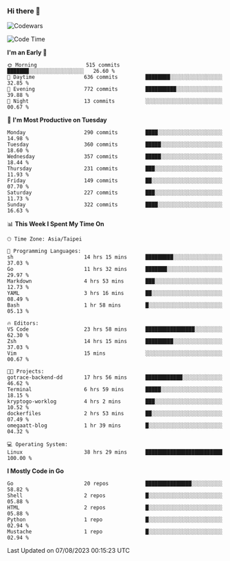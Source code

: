 ### Hi there 👋

![Codewars](https://www.codewars.com/users/omegaatt36/badges/small)

<!--START_SECTION:waka-->
![Code Time](http://img.shields.io/badge/Code%20Time-1%2C481%20hrs%2032%20mins-blue)

**I'm an Early 🐤** 

```text
🌞 Morning                515 commits         ███████░░░░░░░░░░░░░░░░░░   26.60 % 
🌆 Daytime                636 commits         ████████░░░░░░░░░░░░░░░░░   32.85 % 
🌃 Evening                772 commits         ██████████░░░░░░░░░░░░░░░   39.88 % 
🌙 Night                  13 commits          ░░░░░░░░░░░░░░░░░░░░░░░░░   00.67 % 
```
📅 **I'm Most Productive on Tuesday** 

```text
Monday                   290 commits         ████░░░░░░░░░░░░░░░░░░░░░   14.98 % 
Tuesday                  360 commits         █████░░░░░░░░░░░░░░░░░░░░   18.60 % 
Wednesday                357 commits         █████░░░░░░░░░░░░░░░░░░░░   18.44 % 
Thursday                 231 commits         ███░░░░░░░░░░░░░░░░░░░░░░   11.93 % 
Friday                   149 commits         ██░░░░░░░░░░░░░░░░░░░░░░░   07.70 % 
Saturday                 227 commits         ███░░░░░░░░░░░░░░░░░░░░░░   11.73 % 
Sunday                   322 commits         ████░░░░░░░░░░░░░░░░░░░░░   16.63 % 
```


📊 **This Week I Spent My Time On** 

```text
🕑︎ Time Zone: Asia/Taipei

💬 Programming Languages: 
sh                       14 hrs 15 mins      █████████░░░░░░░░░░░░░░░░   37.03 % 
Go                       11 hrs 32 mins      ███████░░░░░░░░░░░░░░░░░░   29.97 % 
Markdown                 4 hrs 53 mins       ███░░░░░░░░░░░░░░░░░░░░░░   12.73 % 
YAML                     3 hrs 16 mins       ██░░░░░░░░░░░░░░░░░░░░░░░   08.49 % 
Bash                     1 hr 58 mins        █░░░░░░░░░░░░░░░░░░░░░░░░   05.13 % 

🔥 Editors: 
VS Code                  23 hrs 58 mins      ████████████████░░░░░░░░░   62.30 % 
Zsh                      14 hrs 15 mins      █████████░░░░░░░░░░░░░░░░   37.03 % 
Vim                      15 mins             ░░░░░░░░░░░░░░░░░░░░░░░░░   00.67 % 

🐱‍💻 Projects: 
gotrace-backend-dd       17 hrs 56 mins      ████████████░░░░░░░░░░░░░   46.62 % 
Terminal                 6 hrs 59 mins       █████░░░░░░░░░░░░░░░░░░░░   18.15 % 
kryptogo-worklog         4 hrs 2 mins        ███░░░░░░░░░░░░░░░░░░░░░░   10.52 % 
dockerfiles              2 hrs 53 mins       ██░░░░░░░░░░░░░░░░░░░░░░░   07.49 % 
omegaatt-blog            1 hr 39 mins        █░░░░░░░░░░░░░░░░░░░░░░░░   04.32 % 

💻 Operating System: 
Linux                    38 hrs 29 mins      █████████████████████████   100.00 % 
```

**I Mostly Code in Go** 

```text
Go                       20 repos            ███████████████░░░░░░░░░░   58.82 % 
Shell                    2 repos             █░░░░░░░░░░░░░░░░░░░░░░░░   05.88 % 
HTML                     2 repos             █░░░░░░░░░░░░░░░░░░░░░░░░   05.88 % 
Python                   1 repo              █░░░░░░░░░░░░░░░░░░░░░░░░   02.94 % 
Mustache                 1 repo              █░░░░░░░░░░░░░░░░░░░░░░░░   02.94 % 
```




 Last Updated on 07/08/2023 00:15:23 UTC
<!--END_SECTION:waka-->

<!--
**omegaatt36/omegaatt36** is a ✨ _special_ ✨ repository because its `README.md` (this file) appears on your GitHub profile.

Here are some ideas to get you started:

- 🔭 I’m currently working on ...
- 🌱 I’m currently learning ...
- 👯 I’m looking to collaborate on ...
- 🤔 I’m looking for help with ...
- 💬 Ask me about ...
- 📫 How to reach me: ...
- 😄 Pronouns: ...
- ⚡ Fun fact: ...
-->
